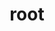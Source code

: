 ---
title: "root"
layout: cache
categories: [package, develop]
meta: {"compilers": ["gcc@11.4.0"], "num_specs": 38, "num_specs_by_stack": {"hep": 38, "root": 38}, "oss": ["ubuntu22.04"], "platforms": ["linux"], "stacks": ["hep", "root"], "targets": ["x86_64_v3"], "versions": ["6.34.06"]}
spec_details: [{"compiler": "gcc@11.4.0", "hash": "27noxrhu5xl622orsp5fma7te7wjduy7", "os": "ubuntu22.04", "platform": "linux", "size": "-", "stacks": ["hep", "root"], "target": "x86_64_v3", "variants": ["~aqua", "+arrow", "build_system=cmake", "build_type=Release", "~cuda", "~cudnn", "cxxstd=20", "~daos", "+davix", "+dcache", "+emacs", "+examples", "+fftw", "+fits", "+fortran", "+gdml", "generator=make", "+geom", "~geombuilder", "+gminimal", "+graphviz", "+gsl", "+http", "~ipo", "+math", "+minuit", "+mlp", "+mysql", "+opengl", "patches:=22af347", "+postgres", "+pythia8", "+python", "+r", "+roofit", "+root7", "+rpath", "~shadow", "+spectrum", "+sqlite", "+ssl", "+tbb", "+threads", "+tmva", "+tmva-cpu", "+tmva-cudnn", "~tmva-gpu", "~tmva-pymva", "~tmva-sofie", "+tpython", "+unuran", "+vc", "+vdt", "+veccore", "+webgui", "+x", "+xml", "+xrootd"], "versions": ["6.34.06"]}, {"compiler": "gcc@11.4.0", "hash": "3cznmy7rnzup3feyum4vtykzyrpzkcpm", "os": "ubuntu22.04", "platform": "linux", "size": "-", "stacks": ["hep", "root"], "target": "x86_64_v3", "variants": ["~aqua", "+arrow", "build_system=cmake", "build_type=Release", "+cuda", "+cudnn", "cxxstd=20", "~daos", "+davix", "+dcache", "+emacs", "+examples", "+fftw", "+fits", "+fortran", "+gdml", "generator=make", "+geom", "~geombuilder", "+gminimal", "+graphviz", "+gsl", "+http", "~ipo", "+math", "+minuit", "+mlp", "+mysql", "+opengl", "patches:=22af347", "+postgres", "+pythia8", "+python", "+r", "+roofit", "+root7", "+rpath", "~shadow", "+spectrum", "+sqlite", "+ssl", "+tbb", "+threads", "+tmva", "+tmva-cpu", "+tmva-cudnn", "+tmva-gpu", "~tmva-pymva", "~tmva-sofie", "+tpython", "+unuran", "+vc", "+vdt", "+veccore", "+webgui", "+x", "+xml", "+xrootd"], "versions": ["6.34.06"]}, {"compiler": "gcc@11.4.0", "hash": "4akq6v5jdu4x4zyiqg2ymbmbwyro3cvu", "os": "ubuntu22.04", "platform": "linux", "size": "-", "stacks": ["hep", "root"], "target": "x86_64_v3", "variants": ["~aqua", "+arrow", "build_system=cmake", "build_type=Release", "+cuda", "+cudnn", "cxxstd=20", "~daos", "+davix", "+dcache", "+emacs", "+examples", "+fftw", "+fits", "+fortran", "+gdml", "generator=make", "+geom", "~geombuilder", "+gminimal", "+graphviz", "+gsl", "+http", "~ipo", "+math", "+minuit", "+mlp", "+mysql", "+opengl", "patches:=22af347", "+postgres", "+pythia8", "+python", "+r", "+roofit", "+root7", "+rpath", "~shadow", "+spectrum", "+sqlite", "+ssl", "+tbb", "+threads", "+tmva", "+tmva-cpu", "+tmva-cudnn", "+tmva-gpu", "~tmva-pymva", "~tmva-sofie", "+tpython", "+unuran", "+vc", "+vdt", "+veccore", "+webgui", "+x", "+xml", "+xrootd"], "versions": ["6.34.06"]}, {"compiler": "gcc@11.4.0", "hash": "4bsyzbshxh7lsegctlitsgfo45dqsx4p", "os": "ubuntu22.04", "platform": "linux", "size": "-", "stacks": ["hep", "root"], "target": "x86_64_v3", "variants": ["~aqua", "+arrow", "build_system=cmake", "build_type=Release", "+cuda", "+cudnn", "cxxstd=20", "~daos", "+davix", "+dcache", "+emacs", "+examples", "+fftw", "+fits", "+fortran", "+gdml", "generator=make", "+geom", "~geombuilder", "+gminimal", "+graphviz", "+gsl", "+http", "~ipo", "+math", "+minuit", "+mlp", "+mysql", "+opengl", "patches:=22af347", "+postgres", "+pythia8", "+python", "+r", "+roofit", "+root7", "+rpath", "~shadow", "+spectrum", "+sqlite", "+ssl", "+tbb", "+threads", "+tmva", "+tmva-cpu", "+tmva-cudnn", "+tmva-gpu", "~tmva-pymva", "~tmva-sofie", "+tpython", "+unuran", "+vc", "+vdt", "+veccore", "+webgui", "+x", "+xml", "+xrootd"], "versions": ["6.34.06"]}, {"compiler": "gcc@11.4.0", "hash": "4kyboldp2tz4st2hccwd6vdwjbalumzc", "os": "ubuntu22.04", "platform": "linux", "size": "-", "stacks": ["hep", "root"], "target": "x86_64_v3", "variants": ["~aqua", "+arrow", "build_system=cmake", "build_type=Release", "~cuda", "~cudnn", "cxxstd=20", "~daos", "+davix", "+dcache", "+emacs", "+examples", "+fftw", "+fits", "+fortran", "+gdml", "generator=make", "+geom", "~geombuilder", "+gminimal", "+graphviz", "+gsl", "+http", "~ipo", "+math", "+minuit", "+mlp", "+mysql", "+opengl", "patches:=22af347", "+postgres", "+pythia8", "+python", "+r", "+roofit", "+root7", "+rpath", "~shadow", "+spectrum", "+sqlite", "+ssl", "+tbb", "+threads", "+tmva", "+tmva-cpu", "+tmva-cudnn", "~tmva-gpu", "~tmva-pymva", "~tmva-sofie", "+tpython", "+unuran", "+vc", "+vdt", "+veccore", "+webgui", "+x", "+xml", "+xrootd"], "versions": ["6.34.06"]}, {"compiler": "gcc@11.4.0", "hash": "4qyazokp3t2dzrrdkn7wgwjwzrhf3dur", "os": "ubuntu22.04", "platform": "linux", "size": "-", "stacks": ["hep", "root"], "target": "x86_64_v3", "variants": ["~aqua", "+arrow", "build_system=cmake", "build_type=Release", "~cuda", "~cudnn", "cxxstd=20", "~daos", "+davix", "+dcache", "+emacs", "+examples", "+fftw", "+fits", "+fortran", "+gdml", "generator=make", "+geom", "~geombuilder", "+gminimal", "+graphviz", "+gsl", "+http", "~ipo", "+math", "+minuit", "+mlp", "+mysql", "+opengl", "patches:=22af347", "+postgres", "+pythia8", "+python", "+r", "+roofit", "+root7", "+rpath", "~shadow", "+spectrum", "+sqlite", "+ssl", "+tbb", "+threads", "+tmva", "+tmva-cpu", "+tmva-cudnn", "~tmva-gpu", "~tmva-pymva", "~tmva-sofie", "+tpython", "+unuran", "+vc", "+vdt", "+veccore", "+webgui", "+x", "+xml", "+xrootd"], "versions": ["6.34.06"]}, {"compiler": "gcc@11.4.0", "hash": "5pblixoh3nn4qpsvlrtg4v2a6vj4agkp", "os": "ubuntu22.04", "platform": "linux", "size": "-", "stacks": ["hep", "root"], "target": "x86_64_v3", "variants": ["~aqua", "+arrow", "build_system=cmake", "build_type=Release", "+cuda", "+cudnn", "cxxstd=20", "~daos", "+davix", "+dcache", "+emacs", "+examples", "+fftw", "+fits", "+fortran", "+gdml", "generator=make", "+geom", "~geombuilder", "+gminimal", "+graphviz", "+gsl", "+http", "~ipo", "+math", "+minuit", "+mlp", "+mysql", "+opengl", "patches:=22af347", "+postgres", "+pythia8", "+python", "+r", "+roofit", "+root7", "+rpath", "~shadow", "+spectrum", "+sqlite", "+ssl", "+tbb", "+threads", "+tmva", "+tmva-cpu", "+tmva-cudnn", "+tmva-gpu", "~tmva-pymva", "~tmva-sofie", "+tpython", "+unuran", "+vc", "+vdt", "+veccore", "+webgui", "+x", "+xml", "+xrootd"], "versions": ["6.34.06"]}, {"compiler": "gcc@11.4.0", "hash": "7cgz2wvkmhuqgsarugyuhurz57cim24y", "os": "ubuntu22.04", "platform": "linux", "size": "-", "stacks": ["hep", "root"], "target": "x86_64_v3", "variants": ["~aqua", "+arrow", "build_system=cmake", "build_type=Release", "~cuda", "~cudnn", "cxxstd=20", "~daos", "+davix", "+dcache", "+emacs", "+examples", "+fftw", "+fits", "+fortran", "+gdml", "generator=make", "+geom", "~geombuilder", "+gminimal", "+graphviz", "+gsl", "+http", "~ipo", "+math", "+minuit", "+mlp", "+mysql", "+opengl", "patches:=22af347", "+postgres", "+pythia8", "+python", "+r", "+roofit", "+root7", "+rpath", "~shadow", "+spectrum", "+sqlite", "+ssl", "+tbb", "+threads", "+tmva", "+tmva-cpu", "+tmva-cudnn", "~tmva-gpu", "~tmva-pymva", "~tmva-sofie", "+tpython", "+unuran", "+vc", "+vdt", "+veccore", "+webgui", "+x", "+xml", "+xrootd"], "versions": ["6.34.06"]}, {"compiler": "gcc@11.4.0", "hash": "7eodzidbfwmr4hn2ut6hccuvjvskvjcr", "os": "ubuntu22.04", "platform": "linux", "size": "-", "stacks": ["hep", "root"], "target": "x86_64_v3", "variants": ["~aqua", "+arrow", "build_system=cmake", "build_type=Release", "+cuda", "+cudnn", "cxxstd=20", "~daos", "+davix", "+dcache", "+emacs", "+examples", "+fftw", "+fits", "+fortran", "+gdml", "generator=make", "+geom", "~geombuilder", "+gminimal", "+graphviz", "+gsl", "+http", "~ipo", "+math", "+minuit", "+mlp", "+mysql", "+opengl", "patches:=22af347", "+postgres", "+pythia8", "+python", "+r", "+roofit", "+root7", "+rpath", "~shadow", "+spectrum", "+sqlite", "+ssl", "+tbb", "+threads", "+tmva", "+tmva-cpu", "+tmva-cudnn", "+tmva-gpu", "~tmva-pymva", "~tmva-sofie", "+tpython", "+unuran", "+vc", "+vdt", "+veccore", "+webgui", "+x", "+xml", "+xrootd"], "versions": ["6.34.06"]}, {"compiler": "gcc@11.4.0", "hash": "7jxhncg3kl4klqify2hg3n2cretk3luo", "os": "ubuntu22.04", "platform": "linux", "size": "-", "stacks": ["hep", "root"], "target": "x86_64_v3", "variants": ["~aqua", "+arrow", "build_system=cmake", "build_type=Release", "+cuda", "+cudnn", "cxxstd=20", "~daos", "+davix", "+dcache", "+emacs", "+examples", "+fftw", "+fits", "+fortran", "+gdml", "generator=make", "+geom", "~geombuilder", "+gminimal", "+graphviz", "+gsl", "+http", "~ipo", "+math", "+minuit", "+mlp", "+mysql", "+opengl", "patches:=22af347", "+postgres", "+pythia8", "+python", "+r", "+roofit", "+root7", "+rpath", "~shadow", "+spectrum", "+sqlite", "+ssl", "+tbb", "+threads", "+tmva", "+tmva-cpu", "+tmva-cudnn", "+tmva-gpu", "~tmva-pymva", "~tmva-sofie", "+tpython", "+unuran", "+vc", "+vdt", "+veccore", "+webgui", "+x", "+xml", "+xrootd"], "versions": ["6.34.06"]}, {"compiler": "gcc@11.4.0", "hash": "7xlezn3l66civxrvzqod2sbxdsewf5db", "os": "ubuntu22.04", "platform": "linux", "size": "-", "stacks": ["hep", "root"], "target": "x86_64_v3", "variants": ["~aqua", "+arrow", "build_system=cmake", "build_type=Release", "+cuda", "+cudnn", "cxxstd=20", "~daos", "+davix", "+dcache", "+emacs", "+examples", "+fftw", "+fits", "+fortran", "+gdml", "generator=make", "+geom", "~geombuilder", "+gminimal", "+graphviz", "+gsl", "+http", "~ipo", "+math", "+minuit", "+mlp", "+mysql", "+opengl", "patches:=22af347", "+postgres", "+pythia8", "+python", "+r", "+roofit", "+root7", "+rpath", "~shadow", "+spectrum", "+sqlite", "+ssl", "+tbb", "+threads", "+tmva", "+tmva-cpu", "+tmva-cudnn", "+tmva-gpu", "~tmva-pymva", "~tmva-sofie", "+tpython", "+unuran", "+vc", "+vdt", "+veccore", "+webgui", "+x", "+xml", "+xrootd"], "versions": ["6.34.06"]}, {"compiler": "gcc@11.4.0", "hash": "bqhlp7w6yas6zmmr227smxdlsk7k4egw", "os": "ubuntu22.04", "platform": "linux", "size": "-", "stacks": ["hep", "root"], "target": "x86_64_v3", "variants": ["~aqua", "+arrow", "build_system=cmake", "build_type=Release", "~cuda", "~cudnn", "cxxstd=20", "~daos", "+davix", "+dcache", "+emacs", "+examples", "+fftw", "+fits", "+fortran", "+gdml", "generator=make", "+geom", "~geombuilder", "+gminimal", "+graphviz", "+gsl", "+http", "~ipo", "+math", "+minuit", "+mlp", "+mysql", "+opengl", "patches:=22af347", "+postgres", "+pythia8", "+python", "+r", "+roofit", "+root7", "+rpath", "~shadow", "+spectrum", "+sqlite", "+ssl", "+tbb", "+threads", "+tmva", "+tmva-cpu", "+tmva-cudnn", "~tmva-gpu", "~tmva-pymva", "~tmva-sofie", "+tpython", "+unuran", "+vc", "+vdt", "+veccore", "+webgui", "+x", "+xml", "+xrootd"], "versions": ["6.34.06"]}, {"compiler": "gcc@11.4.0", "hash": "brldxw2psahgurr64dmsqor4rwej2ysv", "os": "ubuntu22.04", "platform": "linux", "size": "-", "stacks": ["hep", "root"], "target": "x86_64_v3", "variants": ["~aqua", "+arrow", "build_system=cmake", "build_type=Release", "~cuda", "~cudnn", "cxxstd=20", "~daos", "+davix", "+dcache", "+emacs", "+examples", "+fftw", "+fits", "+fortran", "+gdml", "generator=make", "+geom", "~geombuilder", "+gminimal", "+graphviz", "+gsl", "+http", "~ipo", "+math", "+minuit", "+mlp", "+mysql", "+opengl", "patches:=22af347", "+postgres", "+pythia8", "+python", "+r", "+roofit", "+root7", "+rpath", "~shadow", "+spectrum", "+sqlite", "+ssl", "+tbb", "+threads", "+tmva", "+tmva-cpu", "+tmva-cudnn", "~tmva-gpu", "~tmva-pymva", "~tmva-sofie", "+tpython", "+unuran", "+vc", "+vdt", "+veccore", "+webgui", "+x", "+xml", "+xrootd"], "versions": ["6.34.06"]}, {"compiler": "gcc@11.4.0", "hash": "eiwvvcuezloacgsiaj2ss35o45lzs42q", "os": "ubuntu22.04", "platform": "linux", "size": "-", "stacks": ["hep", "root"], "target": "x86_64_v3", "variants": ["~aqua", "+arrow", "build_system=cmake", "build_type=Release", "~cuda", "~cudnn", "cxxstd=20", "~daos", "+davix", "+dcache", "+emacs", "+examples", "+fftw", "+fits", "+fortran", "+gdml", "generator=make", "+geom", "~geombuilder", "+gminimal", "+graphviz", "+gsl", "+http", "~ipo", "+math", "+minuit", "+mlp", "+mysql", "+opengl", "patches:=22af347", "+postgres", "+pythia8", "+python", "+r", "+roofit", "+root7", "+rpath", "~shadow", "+spectrum", "+sqlite", "+ssl", "+tbb", "+threads", "+tmva", "+tmva-cpu", "+tmva-cudnn", "~tmva-gpu", "~tmva-pymva", "~tmva-sofie", "+tpython", "+unuran", "+vc", "+vdt", "+veccore", "+webgui", "+x", "+xml", "+xrootd"], "versions": ["6.34.06"]}, {"compiler": "gcc@11.4.0", "hash": "esuc4uns42y5p37pgfhv2d4bqkxdvtmq", "os": "ubuntu22.04", "platform": "linux", "size": "-", "stacks": ["hep", "root"], "target": "x86_64_v3", "variants": ["~aqua", "+arrow", "build_system=cmake", "build_type=Release", "+cuda", "+cudnn", "cxxstd=20", "~daos", "+davix", "+dcache", "+emacs", "+examples", "+fftw", "+fits", "+fortran", "+gdml", "generator=make", "+geom", "~geombuilder", "+gminimal", "+graphviz", "+gsl", "+http", "~ipo", "+math", "+minuit", "+mlp", "+mysql", "+opengl", "patches:=22af347", "+postgres", "+pythia8", "+python", "+r", "+roofit", "+root7", "+rpath", "~shadow", "+spectrum", "+sqlite", "+ssl", "+tbb", "+threads", "+tmva", "+tmva-cpu", "+tmva-cudnn", "+tmva-gpu", "~tmva-pymva", "~tmva-sofie", "+tpython", "+unuran", "+vc", "+vdt", "+veccore", "+webgui", "+x", "+xml", "+xrootd"], "versions": ["6.34.06"]}, {"compiler": "gcc@11.4.0", "hash": "hgfsea4knnsarkktgxinqvyktwmxcmxe", "os": "ubuntu22.04", "platform": "linux", "size": "-", "stacks": ["hep", "root"], "target": "x86_64_v3", "variants": ["~aqua", "+arrow", "build_system=cmake", "build_type=Release", "+cuda", "+cudnn", "cxxstd=20", "~daos", "+davix", "+dcache", "+emacs", "+examples", "+fftw", "+fits", "+fortran", "+gdml", "generator=make", "+geom", "~geombuilder", "+gminimal", "+graphviz", "+gsl", "+http", "~ipo", "+math", "+minuit", "+mlp", "+mysql", "+opengl", "patches:=22af347", "+postgres", "+pythia8", "+python", "+r", "+roofit", "+root7", "+rpath", "~shadow", "+spectrum", "+sqlite", "+ssl", "+tbb", "+threads", "+tmva", "+tmva-cpu", "+tmva-cudnn", "+tmva-gpu", "~tmva-pymva", "~tmva-sofie", "+tpython", "+unuran", "+vc", "+vdt", "+veccore", "+webgui", "+x", "+xml", "+xrootd"], "versions": ["6.34.06"]}, {"compiler": "gcc@11.4.0", "hash": "ifs4cqo7vnrfgwufj7xzns6utjhmb65b", "os": "ubuntu22.04", "platform": "linux", "size": "-", "stacks": ["hep", "root"], "target": "x86_64_v3", "variants": ["~aqua", "+arrow", "build_system=cmake", "build_type=Release", "~cuda", "~cudnn", "cxxstd=20", "~daos", "+davix", "+dcache", "+emacs", "+examples", "+fftw", "+fits", "+fortran", "+gdml", "generator=make", "+geom", "~geombuilder", "+gminimal", "+graphviz", "+gsl", "+http", "~ipo", "+math", "+minuit", "+mlp", "+mysql", "+opengl", "patches:=22af347", "+postgres", "+pythia8", "+python", "+r", "+roofit", "+root7", "+rpath", "~shadow", "+spectrum", "+sqlite", "+ssl", "+tbb", "+threads", "+tmva", "+tmva-cpu", "+tmva-cudnn", "~tmva-gpu", "~tmva-pymva", "~tmva-sofie", "+tpython", "+unuran", "+vc", "+vdt", "+veccore", "+webgui", "+x", "+xml", "+xrootd"], "versions": ["6.34.06"]}, {"compiler": "gcc@11.4.0", "hash": "ilzkva4tgvzxl6c6yur2jxcptyixt7sh", "os": "ubuntu22.04", "platform": "linux", "size": "-", "stacks": ["hep", "root"], "target": "x86_64_v3", "variants": ["~aqua", "+arrow", "build_system=cmake", "build_type=Release", "+cuda", "+cudnn", "cxxstd=20", "~daos", "+davix", "+dcache", "+emacs", "+examples", "+fftw", "+fits", "+fortran", "+gdml", "generator=make", "+geom", "~geombuilder", "+gminimal", "+graphviz", "+gsl", "+http", "~ipo", "+math", "+minuit", "+mlp", "+mysql", "+opengl", "patches:=22af347", "+postgres", "+pythia8", "+python", "+r", "+roofit", "+root7", "+rpath", "~shadow", "+spectrum", "+sqlite", "+ssl", "+tbb", "+threads", "+tmva", "+tmva-cpu", "+tmva-cudnn", "+tmva-gpu", "~tmva-pymva", "~tmva-sofie", "+tpython", "+unuran", "+vc", "+vdt", "+veccore", "+webgui", "+x", "+xml", "+xrootd"], "versions": ["6.34.06"]}, {"compiler": "gcc@11.4.0", "hash": "iwrux2zugzssvfzt2lrgospm65zudegp", "os": "ubuntu22.04", "platform": "linux", "size": "-", "stacks": ["hep", "root"], "target": "x86_64_v3", "variants": ["~aqua", "+arrow", "build_system=cmake", "build_type=Release", "+cuda", "+cudnn", "cxxstd=20", "~daos", "+davix", "+dcache", "+emacs", "+examples", "+fftw", "+fits", "+fortran", "+gdml", "generator=make", "+geom", "~geombuilder", "+gminimal", "+graphviz", "+gsl", "+http", "~ipo", "+math", "+minuit", "+mlp", "+mysql", "+opengl", "patches:=22af347", "+postgres", "+pythia8", "+python", "+r", "+roofit", "+root7", "+rpath", "~shadow", "+spectrum", "+sqlite", "+ssl", "+tbb", "+threads", "+tmva", "+tmva-cpu", "+tmva-cudnn", "+tmva-gpu", "~tmva-pymva", "~tmva-sofie", "+tpython", "+unuran", "+vc", "+vdt", "+veccore", "+webgui", "+x", "+xml", "+xrootd"], "versions": ["6.34.06"]}, {"compiler": "gcc@11.4.0", "hash": "jqhhp4mn4vr3qal4g2bi5eoae64zqybk", "os": "ubuntu22.04", "platform": "linux", "size": "-", "stacks": ["hep", "root"], "target": "x86_64_v3", "variants": ["~aqua", "+arrow", "build_system=cmake", "build_type=Release", "+cuda", "+cudnn", "cxxstd=20", "~daos", "+davix", "+dcache", "+emacs", "+examples", "+fftw", "+fits", "+fortran", "+gdml", "generator=make", "+geom", "~geombuilder", "+gminimal", "+graphviz", "+gsl", "+http", "~ipo", "+math", "+minuit", "+mlp", "+mysql", "+opengl", "patches:=22af347", "+postgres", "+pythia8", "+python", "+r", "+roofit", "+root7", "+rpath", "~shadow", "+spectrum", "+sqlite", "+ssl", "+tbb", "+threads", "+tmva", "+tmva-cpu", "+tmva-cudnn", "+tmva-gpu", "~tmva-pymva", "~tmva-sofie", "+tpython", "+unuran", "+vc", "+vdt", "+veccore", "+webgui", "+x", "+xml", "+xrootd"], "versions": ["6.34.06"]}, {"compiler": "gcc@11.4.0", "hash": "k43s5lbgcvt7ayrgj3qspmohn2fyyneh", "os": "ubuntu22.04", "platform": "linux", "size": "-", "stacks": ["hep", "root"], "target": "x86_64_v3", "variants": ["~aqua", "+arrow", "build_system=cmake", "build_type=Release", "+cuda", "+cudnn", "cxxstd=20", "~daos", "+davix", "+dcache", "+emacs", "+examples", "+fftw", "+fits", "+fortran", "+gdml", "generator=make", "+geom", "~geombuilder", "+gminimal", "+graphviz", "+gsl", "+http", "~ipo", "+math", "+minuit", "+mlp", "+mysql", "+opengl", "patches:=22af347", "+postgres", "+pythia8", "+python", "+r", "+roofit", "+root7", "+rpath", "~shadow", "+spectrum", "+sqlite", "+ssl", "+tbb", "+threads", "+tmva", "+tmva-cpu", "+tmva-cudnn", "+tmva-gpu", "~tmva-pymva", "~tmva-sofie", "+tpython", "+unuran", "+vc", "+vdt", "+veccore", "+webgui", "+x", "+xml", "+xrootd"], "versions": ["6.34.06"]}, {"compiler": "gcc@11.4.0", "hash": "k5u3kb46xy7nefyjbkki6k25s6u2opkq", "os": "ubuntu22.04", "platform": "linux", "size": "-", "stacks": ["hep", "root"], "target": "x86_64_v3", "variants": ["~aqua", "+arrow", "build_system=cmake", "build_type=Release", "~cuda", "~cudnn", "cxxstd=20", "~daos", "+davix", "+dcache", "+emacs", "+examples", "+fftw", "+fits", "+fortran", "+gdml", "generator=make", "+geom", "~geombuilder", "+gminimal", "+graphviz", "+gsl", "+http", "~ipo", "+math", "+minuit", "+mlp", "+mysql", "+opengl", "patches:=22af347", "+postgres", "+pythia8", "+python", "+r", "+roofit", "+root7", "+rpath", "~shadow", "+spectrum", "+sqlite", "+ssl", "+tbb", "+threads", "+tmva", "+tmva-cpu", "+tmva-cudnn", "~tmva-gpu", "~tmva-pymva", "~tmva-sofie", "+tpython", "+unuran", "+vc", "+vdt", "+veccore", "+webgui", "+x", "+xml", "+xrootd"], "versions": ["6.34.06"]}, {"compiler": "gcc@11.4.0", "hash": "kytt7w5qmxu4535jmtp7o5bqc7s7n5p6", "os": "ubuntu22.04", "platform": "linux", "size": "-", "stacks": ["hep", "root"], "target": "x86_64_v3", "variants": ["~aqua", "+arrow", "build_system=cmake", "build_type=Release", "+cuda", "+cudnn", "cxxstd=20", "~daos", "+davix", "+dcache", "+emacs", "+examples", "+fftw", "+fits", "+fortran", "+gdml", "generator=make", "+geom", "~geombuilder", "+gminimal", "+graphviz", "+gsl", "+http", "~ipo", "+math", "+minuit", "+mlp", "+mysql", "+opengl", "patches:=22af347", "+postgres", "+pythia8", "+python", "+r", "+roofit", "+root7", "+rpath", "~shadow", "+spectrum", "+sqlite", "+ssl", "+tbb", "+threads", "+tmva", "+tmva-cpu", "+tmva-cudnn", "+tmva-gpu", "~tmva-pymva", "~tmva-sofie", "+tpython", "+unuran", "+vc", "+vdt", "+veccore", "+webgui", "+x", "+xml", "+xrootd"], "versions": ["6.34.06"]}, {"compiler": "gcc@11.4.0", "hash": "lah5q5ha4hdvcbjf2unvnckivlewlqqm", "os": "ubuntu22.04", "platform": "linux", "size": "-", "stacks": ["hep", "root"], "target": "x86_64_v3", "variants": ["~aqua", "+arrow", "build_system=cmake", "build_type=Release", "~cuda", "~cudnn", "cxxstd=20", "~daos", "+davix", "+dcache", "+emacs", "+examples", "+fftw", "+fits", "+fortran", "+gdml", "generator=make", "+geom", "~geombuilder", "+gminimal", "+graphviz", "+gsl", "+http", "~ipo", "+math", "+minuit", "+mlp", "+mysql", "+opengl", "patches:=22af347", "+postgres", "+pythia8", "+python", "+r", "+roofit", "+root7", "+rpath", "~shadow", "+spectrum", "+sqlite", "+ssl", "+tbb", "+threads", "+tmva", "+tmva-cpu", "+tmva-cudnn", "~tmva-gpu", "~tmva-pymva", "~tmva-sofie", "+tpython", "+unuran", "+vc", "+vdt", "+veccore", "+webgui", "+x", "+xml", "+xrootd"], "versions": ["6.34.06"]}, {"compiler": "gcc@11.4.0", "hash": "lmhxnjr7bllw6tl2j4qdassvcmqcfzqb", "os": "ubuntu22.04", "platform": "linux", "size": "-", "stacks": ["hep", "root"], "target": "x86_64_v3", "variants": ["~aqua", "+arrow", "build_system=cmake", "build_type=Release", "~cuda", "~cudnn", "cxxstd=20", "~daos", "+davix", "+dcache", "+emacs", "+examples", "+fftw", "+fits", "+fortran", "+gdml", "generator=make", "+geom", "~geombuilder", "+gminimal", "+graphviz", "+gsl", "+http", "~ipo", "+math", "+minuit", "+mlp", "+mysql", "+opengl", "patches:=22af347", "+postgres", "+pythia8", "+python", "+r", "+roofit", "+root7", "+rpath", "~shadow", "+spectrum", "+sqlite", "+ssl", "+tbb", "+threads", "+tmva", "+tmva-cpu", "+tmva-cudnn", "~tmva-gpu", "~tmva-pymva", "~tmva-sofie", "+tpython", "+unuran", "+vc", "+vdt", "+veccore", "+webgui", "+x", "+xml", "+xrootd"], "versions": ["6.34.06"]}, {"compiler": "gcc@11.4.0", "hash": "lpxxqb6ng2plwwx4ggupc62gsnvvoewm", "os": "ubuntu22.04", "platform": "linux", "size": "-", "stacks": ["hep", "root"], "target": "x86_64_v3", "variants": ["~aqua", "+arrow", "build_system=cmake", "build_type=Release", "~cuda", "~cudnn", "cxxstd=20", "~daos", "+davix", "+dcache", "+emacs", "+examples", "+fftw", "+fits", "+fortran", "+gdml", "generator=make", "+geom", "~geombuilder", "+gminimal", "+graphviz", "+gsl", "+http", "~ipo", "+math", "+minuit", "+mlp", "+mysql", "+opengl", "patches:=22af347", "+postgres", "+pythia8", "+python", "+r", "+roofit", "+root7", "+rpath", "~shadow", "+spectrum", "+sqlite", "+ssl", "+tbb", "+threads", "+tmva", "+tmva-cpu", "+tmva-cudnn", "~tmva-gpu", "~tmva-pymva", "~tmva-sofie", "+tpython", "+unuran", "+vc", "+vdt", "+veccore", "+webgui", "+x", "+xml", "+xrootd"], "versions": ["6.34.06"]}, {"compiler": "gcc@11.4.0", "hash": "mssiz7gdjyiouh5safrmatmsor7f6vya", "os": "ubuntu22.04", "platform": "linux", "size": "-", "stacks": ["hep", "root"], "target": "x86_64_v3", "variants": ["~aqua", "+arrow", "build_system=cmake", "build_type=Release", "+cuda", "+cudnn", "cxxstd=20", "~daos", "+davix", "+dcache", "+emacs", "+examples", "+fftw", "+fits", "+fortran", "+gdml", "generator=make", "+geom", "~geombuilder", "+gminimal", "+graphviz", "+gsl", "+http", "~ipo", "+math", "+minuit", "+mlp", "+mysql", "+opengl", "patches:=22af347", "+postgres", "+pythia8", "+python", "+r", "+roofit", "+root7", "+rpath", "~shadow", "+spectrum", "+sqlite", "+ssl", "+tbb", "+threads", "+tmva", "+tmva-cpu", "+tmva-cudnn", "+tmva-gpu", "~tmva-pymva", "~tmva-sofie", "+tpython", "+unuran", "+vc", "+vdt", "+veccore", "+webgui", "+x", "+xml", "+xrootd"], "versions": ["6.34.06"]}, {"compiler": "gcc@11.4.0", "hash": "n3x5h5bezxrd324nnbjdlz6z5sf7mcir", "os": "ubuntu22.04", "platform": "linux", "size": "-", "stacks": ["hep", "root"], "target": "x86_64_v3", "variants": ["~aqua", "+arrow", "build_system=cmake", "build_type=Release", "+cuda", "+cudnn", "cxxstd=20", "~daos", "+davix", "+dcache", "+emacs", "+examples", "+fftw", "+fits", "+fortran", "+gdml", "generator=make", "+geom", "~geombuilder", "+gminimal", "+graphviz", "+gsl", "+http", "~ipo", "+math", "+minuit", "+mlp", "+mysql", "+opengl", "patches:=22af347", "+postgres", "+pythia8", "+python", "+r", "+roofit", "+root7", "+rpath", "~shadow", "+spectrum", "+sqlite", "+ssl", "+tbb", "+threads", "+tmva", "+tmva-cpu", "+tmva-cudnn", "+tmva-gpu", "~tmva-pymva", "~tmva-sofie", "+tpython", "+unuran", "+vc", "+vdt", "+veccore", "+webgui", "+x", "+xml", "+xrootd"], "versions": ["6.34.06"]}, {"compiler": "gcc@11.4.0", "hash": "oiqsulzkrfhbxn457eu7yivruqbk2s7q", "os": "ubuntu22.04", "platform": "linux", "size": "-", "stacks": ["hep", "root"], "target": "x86_64_v3", "variants": ["~aqua", "+arrow", "build_system=cmake", "build_type=Release", "~cuda", "~cudnn", "cxxstd=20", "~daos", "+davix", "+dcache", "+emacs", "+examples", "+fftw", "+fits", "+fortran", "+gdml", "generator=make", "+geom", "~geombuilder", "+gminimal", "+graphviz", "+gsl", "+http", "~ipo", "+math", "+minuit", "+mlp", "+mysql", "+opengl", "patches:=22af347", "+postgres", "+pythia8", "+python", "+r", "+roofit", "+root7", "+rpath", "~shadow", "+spectrum", "+sqlite", "+ssl", "+tbb", "+threads", "+tmva", "+tmva-cpu", "+tmva-cudnn", "~tmva-gpu", "~tmva-pymva", "~tmva-sofie", "+tpython", "+unuran", "+vc", "+vdt", "+veccore", "+webgui", "+x", "+xml", "+xrootd"], "versions": ["6.34.06"]}, {"compiler": "gcc@11.4.0", "hash": "oxl5l3u455yp72smkaesnqzavrvvluod", "os": "ubuntu22.04", "platform": "linux", "size": "-", "stacks": ["hep", "root"], "target": "x86_64_v3", "variants": ["~aqua", "+arrow", "build_system=cmake", "build_type=Release", "+cuda", "+cudnn", "cxxstd=20", "~daos", "+davix", "+dcache", "+emacs", "+examples", "+fftw", "+fits", "+fortran", "+gdml", "generator=make", "+geom", "~geombuilder", "+gminimal", "+graphviz", "+gsl", "+http", "~ipo", "+math", "+minuit", "+mlp", "+mysql", "+opengl", "patches:=22af347", "+postgres", "+pythia8", "+python", "+r", "+roofit", "+root7", "+rpath", "~shadow", "+spectrum", "+sqlite", "+ssl", "+tbb", "+threads", "+tmva", "+tmva-cpu", "+tmva-cudnn", "+tmva-gpu", "~tmva-pymva", "~tmva-sofie", "+tpython", "+unuran", "+vc", "+vdt", "+veccore", "+webgui", "+x", "+xml", "+xrootd"], "versions": ["6.34.06"]}, {"compiler": "gcc@11.4.0", "hash": "pwdbvri3r6mivphxtvwq5h5a7opc4pu3", "os": "ubuntu22.04", "platform": "linux", "size": "-", "stacks": ["hep", "root"], "target": "x86_64_v3", "variants": ["~aqua", "+arrow", "build_system=cmake", "build_type=Release", "~cuda", "~cudnn", "cxxstd=20", "~daos", "+davix", "+dcache", "+emacs", "+examples", "+fftw", "+fits", "+fortran", "+gdml", "generator=make", "+geom", "~geombuilder", "+gminimal", "+graphviz", "+gsl", "+http", "~ipo", "+math", "+minuit", "+mlp", "+mysql", "+opengl", "patches:=22af347", "+postgres", "+pythia8", "+python", "+r", "+roofit", "+root7", "+rpath", "~shadow", "+spectrum", "+sqlite", "+ssl", "+tbb", "+threads", "+tmva", "+tmva-cpu", "+tmva-cudnn", "~tmva-gpu", "~tmva-pymva", "~tmva-sofie", "+tpython", "+unuran", "+vc", "+vdt", "+veccore", "+webgui", "+x", "+xml", "+xrootd"], "versions": ["6.34.06"]}, {"compiler": "gcc@11.4.0", "hash": "sysu2ambo43w3ty7g7wmht7s66zdtb5u", "os": "ubuntu22.04", "platform": "linux", "size": "-", "stacks": ["hep", "root"], "target": "x86_64_v3", "variants": ["~aqua", "+arrow", "build_system=cmake", "build_type=Release", "~cuda", "~cudnn", "cxxstd=20", "~daos", "+davix", "+dcache", "+emacs", "+examples", "+fftw", "+fits", "+fortran", "+gdml", "generator=make", "+geom", "~geombuilder", "+gminimal", "+graphviz", "+gsl", "+http", "~ipo", "+math", "+minuit", "+mlp", "+mysql", "+opengl", "patches:=22af347", "+postgres", "+pythia8", "+python", "+r", "+roofit", "+root7", "+rpath", "~shadow", "+spectrum", "+sqlite", "+ssl", "+tbb", "+threads", "+tmva", "+tmva-cpu", "+tmva-cudnn", "~tmva-gpu", "~tmva-pymva", "~tmva-sofie", "+tpython", "+unuran", "+vc", "+vdt", "+veccore", "+webgui", "+x", "+xml", "+xrootd"], "versions": ["6.34.06"]}, {"compiler": "gcc@11.4.0", "hash": "t562c5ulll62jirzhz22ptikrjtl6aaq", "os": "ubuntu22.04", "platform": "linux", "size": "-", "stacks": ["hep", "root"], "target": "x86_64_v3", "variants": ["~aqua", "+arrow", "build_system=cmake", "build_type=Release", "+cuda", "+cudnn", "cxxstd=20", "~daos", "+davix", "+dcache", "+emacs", "+examples", "+fftw", "+fits", "+fortran", "+gdml", "generator=make", "+geom", "~geombuilder", "+gminimal", "+graphviz", "+gsl", "+http", "~ipo", "+math", "+minuit", "+mlp", "+mysql", "+opengl", "patches:=22af347", "+postgres", "+pythia8", "+python", "+r", "+roofit", "+root7", "+rpath", "~shadow", "+spectrum", "+sqlite", "+ssl", "+tbb", "+threads", "+tmva", "+tmva-cpu", "+tmva-cudnn", "+tmva-gpu", "~tmva-pymva", "~tmva-sofie", "+tpython", "+unuran", "+vc", "+vdt", "+veccore", "+webgui", "+x", "+xml", "+xrootd"], "versions": ["6.34.06"]}, {"compiler": "gcc@11.4.0", "hash": "taqw2pm5ngasxsekzhp2nnb54n3luqc3", "os": "ubuntu22.04", "platform": "linux", "size": "-", "stacks": ["hep", "root"], "target": "x86_64_v3", "variants": ["~aqua", "+arrow", "build_system=cmake", "build_type=Release", "+cuda", "+cudnn", "cxxstd=20", "~daos", "+davix", "+dcache", "+emacs", "+examples", "+fftw", "+fits", "+fortran", "+gdml", "generator=make", "+geom", "~geombuilder", "+gminimal", "+graphviz", "+gsl", "+http", "~ipo", "+math", "+minuit", "+mlp", "+mysql", "+opengl", "patches:=22af347", "+postgres", "+pythia8", "+python", "+r", "+roofit", "+root7", "+rpath", "~shadow", "+spectrum", "+sqlite", "+ssl", "+tbb", "+threads", "+tmva", "+tmva-cpu", "+tmva-cudnn", "+tmva-gpu", "~tmva-pymva", "~tmva-sofie", "+tpython", "+unuran", "+vc", "+vdt", "+veccore", "+webgui", "+x", "+xml", "+xrootd"], "versions": ["6.34.06"]}, {"compiler": "gcc@11.4.0", "hash": "tgondm2dgd6flr77ucwqajzfnoi4ifoa", "os": "ubuntu22.04", "platform": "linux", "size": "-", "stacks": ["hep", "root"], "target": "x86_64_v3", "variants": ["~aqua", "+arrow", "build_system=cmake", "build_type=Release", "+cuda", "+cudnn", "cxxstd=20", "~daos", "+davix", "+dcache", "+emacs", "+examples", "+fftw", "+fits", "+fortran", "+gdml", "generator=make", "+geom", "~geombuilder", "+gminimal", "+graphviz", "+gsl", "+http", "~ipo", "+math", "+minuit", "+mlp", "+mysql", "+opengl", "patches:=22af347", "+postgres", "+pythia8", "+python", "+r", "+roofit", "+root7", "+rpath", "~shadow", "+spectrum", "+sqlite", "+ssl", "+tbb", "+threads", "+tmva", "+tmva-cpu", "+tmva-cudnn", "+tmva-gpu", "~tmva-pymva", "~tmva-sofie", "+tpython", "+unuran", "+vc", "+vdt", "+veccore", "+webgui", "+x", "+xml", "+xrootd"], "versions": ["6.34.06"]}, {"compiler": "gcc@11.4.0", "hash": "vaokcbp3lx5ter3dodi4fmr4cpz6awlg", "os": "ubuntu22.04", "platform": "linux", "size": "-", "stacks": ["hep", "root"], "target": "x86_64_v3", "variants": ["~aqua", "+arrow", "build_system=cmake", "build_type=Release", "+cuda", "+cudnn", "cxxstd=20", "~daos", "+davix", "+dcache", "+emacs", "+examples", "+fftw", "+fits", "+fortran", "+gdml", "generator=make", "+geom", "~geombuilder", "+gminimal", "+graphviz", "+gsl", "+http", "~ipo", "+math", "+minuit", "+mlp", "+mysql", "+opengl", "patches:=22af347", "+postgres", "+pythia8", "+python", "+r", "+roofit", "+root7", "+rpath", "~shadow", "+spectrum", "+sqlite", "+ssl", "+tbb", "+threads", "+tmva", "+tmva-cpu", "+tmva-cudnn", "+tmva-gpu", "~tmva-pymva", "~tmva-sofie", "+tpython", "+unuran", "+vc", "+vdt", "+veccore", "+webgui", "+x", "+xml", "+xrootd"], "versions": ["6.34.06"]}, {"compiler": "gcc@11.4.0", "hash": "vr7mffiosfd6gyjq6gjgjqrcxap7wd4j", "os": "ubuntu22.04", "platform": "linux", "size": "-", "stacks": ["hep", "root"], "target": "x86_64_v3", "variants": ["~aqua", "+arrow", "build_system=cmake", "build_type=Release", "~cuda", "~cudnn", "cxxstd=20", "~daos", "+davix", "+dcache", "+emacs", "+examples", "+fftw", "+fits", "+fortran", "+gdml", "generator=make", "+geom", "~geombuilder", "+gminimal", "+graphviz", "+gsl", "+http", "~ipo", "+math", "+minuit", "+mlp", "+mysql", "+opengl", "patches:=22af347", "+postgres", "+pythia8", "+python", "+r", "+roofit", "+root7", "+rpath", "~shadow", "+spectrum", "+sqlite", "+ssl", "+tbb", "+threads", "+tmva", "+tmva-cpu", "+tmva-cudnn", "~tmva-gpu", "~tmva-pymva", "~tmva-sofie", "+tpython", "+unuran", "+vc", "+vdt", "+veccore", "+webgui", "+x", "+xml", "+xrootd"], "versions": ["6.34.06"]}, {"compiler": "gcc@11.4.0", "hash": "yzlhn54p2qpbglc5w6f3p52puj6fywet", "os": "ubuntu22.04", "platform": "linux", "size": "-", "stacks": ["hep", "root"], "target": "x86_64_v3", "variants": ["~aqua", "+arrow", "build_system=cmake", "build_type=Release", "~cuda", "~cudnn", "cxxstd=20", "~daos", "+davix", "+dcache", "+emacs", "+examples", "+fftw", "+fits", "+fortran", "+gdml", "generator=make", "+geom", "~geombuilder", "+gminimal", "+graphviz", "+gsl", "+http", "~ipo", "+math", "+minuit", "+mlp", "+mysql", "+opengl", "patches:=22af347", "+postgres", "+pythia8", "+python", "+r", "+roofit", "+root7", "+rpath", "~shadow", "+spectrum", "+sqlite", "+ssl", "+tbb", "+threads", "+tmva", "+tmva-cpu", "+tmva-cudnn", "~tmva-gpu", "~tmva-pymva", "~tmva-sofie", "+tpython", "+unuran", "+vc", "+vdt", "+veccore", "+webgui", "+x", "+xml", "+xrootd"], "versions": ["6.34.06"]}]
---